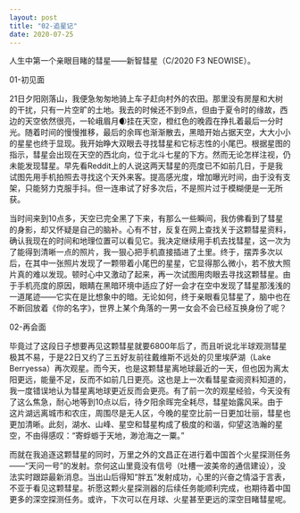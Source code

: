 ```yaml
---
layout: post
title: "02-追星记"
date: 2020-07-25
---
```


人生中第一个亲眼目睹的彗星——新智彗星（C/2020 F3 NEOWISE）。

01-初见面

  21日夕阳刚落山，我便急匆匆地骑上车子赶向村外的农田。那里没有房屋和大树的干扰，只有一片空旷的土地。我去的时候还不到9点，但由于夏令时的缘故，西边的天空依然很亮，一轮峨眉月🌒挂在天空，橙红色的晚霞在挣扎着最后一分时光。随着时间的慢慢推移，最后的余晖也渐渐散去，黑暗开始占据天空，大大小小的星星也终于显现。我开始睁大双眼去寻找彗星和它标志性的小尾巴。根据星图的指示，彗星会出现在天空的西北向，位于北斗七星的下方。然而无论怎样注视，仍未能发现彗星。早先看Reddit上的人说这两天彗星的亮度已不如前几日，于是我试图先用手机拍照去寻找这个天外来客。提高感光度，增加曝光时间，由于没有支架，只能努力克服手抖。但一连串试了好多次后，不是照片过于模糊便是一无所获。

  当时间来到10点多，天空已完全黑了下来，有那么一些瞬间，我仿佛看到了彗星的身影，却又怀疑是自己的脑补。心有不甘，反复在网上查找关于这颗彗星资料，确认我现在的时间和地理位置可以看见它。我决定继续用手机去找彗星，这一次为了能得到清晰一点的照片，我一狠心把手机直接插进了土里。终于，摆弄多次以后，在其中一张照片发现了一颗带着小尾巴的星星，它显得那么微小，若不放大照片真的难以发现。顿时心中又激动了起来，再一次试图用肉眼去寻找这颗彗星。由于手机亮度的原因，眼睛在黑暗环境中适应了好一会才在空中发现了彗星那浅浅的一道尾迹——它实在是比想象中的暗。无论如何，终于亲眼看见彗星了，脑中也在不断回放着《你的名字》，世界上某个角落的一男一女会不会已经互换身份了呢？

02-再会面

  毕竟过了这段日子想要再见这颗彗星就要6800年后了，而且听说北半球观测彗星极其不易，于是22日又约了三五好友前往戴维斯不远处的贝里埃萨湖（Lake Berryessa）再次观星。而今天，也是这颗彗星离地球最近的一天，但也因为离太阳更远，能量不足，反而不如前几日更亮。这也是上一次看彗星查阅资料知道的，我一度错误地认为彗星离地球更近反而会更亮。有了前一次的观星经验，今天没有了这么焦急，耐心地等到10点以后，待夕阳余晖完全耗尽，彗星始露风采。由于这片湖远离城市和农庄，周围尽是无人区，今晚的星空比前一日更加壮丽，彗星也更加清晰。此刻，湖水、山峰、星空和彗星构成了极度的和谐，仰望这浩瀚的星空，不由得感叹：“寄蜉蝣于天地，渺沧海之一粟。” 

  而就在我追逐这颗彗星的同时，万里之外的文昌正在进行着中国首个火星探测任务——“天问一号”的发射。奈何这山里竟没有信号（吐槽一波美帝的通信建设），没法实时跟踪最新消息。当出山后得知“胖五”发射成功，心里的兴奋之情溢于言表，不亚于看见这颗彗星。祈愿这颗火星探测器的后续任务能顺利完成，也期待着中国更多的深空探测任务。或许，下次可以在月球、火星甚至更远的深空目睹彗星呢。
